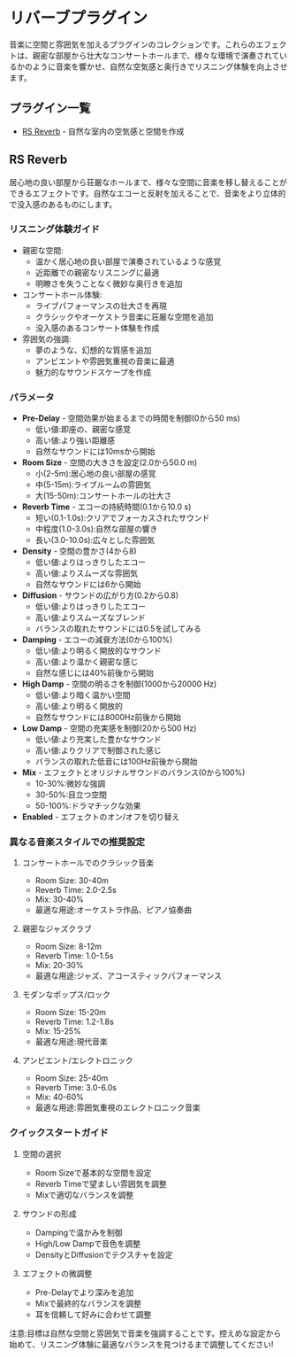 # リバーブプラグイン

音楽に空間と雰囲気を加えるプラグインのコレクションです。これらのエフェクトは、親密な部屋から壮大なコンサートホールまで、様々な環境で演奏されているかのように音楽を響かせ、自然な空気感と奥行きでリスニング体験を向上させます。

## プラグイン一覧

- [RS Reverb](#rs-reverb) - 自然な室内の空気感と空間を作成

## RS Reverb

居心地の良い部屋から荘厳なホールまで、様々な空間に音楽を移し替えることができるエフェクトです。自然なエコーと反射を加えることで、音楽をより立体的で没入感のあるものにします。

### リスニング体験ガイド
- 親密な空間:
  - 温かく居心地の良い部屋で演奏されているような感覚
  - 近距離での親密なリスニングに最適
  - 明瞭さを失うことなく微妙な奥行きを追加
- コンサートホール体験:
  - ライブパフォーマンスの壮大さを再現
  - クラシックやオーケストラ音楽に荘厳な空間を追加
  - 没入感のあるコンサート体験を作成
- 雰囲気の強調:
  - 夢のような、幻想的な質感を追加
  - アンビエントや雰囲気重視の音楽に最適
  - 魅力的なサウンドスケープを作成

### パラメータ
- **Pre-Delay** - 空間効果が始まるまでの時間を制御(0から50 ms)
  - 低い値:即座の、親密な感覚
  - 高い値:より強い距離感
  - 自然なサウンドには10msから開始
- **Room Size** - 空間の大きさを設定(2.0から50.0 m)
  - 小(2-5m):居心地の良い部屋の感覚
  - 中(5-15m):ライブルームの雰囲気
  - 大(15-50m):コンサートホールの壮大さ
- **Reverb Time** - エコーの持続時間(0.1から10.0 s)
  - 短い(0.1-1.0s):クリアでフォーカスされたサウンド
  - 中程度(1.0-3.0s):自然な部屋の響き
  - 長い(3.0-10.0s):広々とした雰囲気
- **Density** - 空間の豊かさ(4から8)
  - 低い値:よりはっきりしたエコー
  - 高い値:よりスムーズな雰囲気
  - 自然なサウンドには6から開始
- **Diffusion** - サウンドの広がり方(0.2から0.8)
  - 低い値:よりはっきりしたエコー
  - 高い値:よりスムーズなブレンド
  - バランスの取れたサウンドには0.5を試してみる
- **Damping** - エコーの減衰方法(0から100%)
  - 低い値:より明るく開放的なサウンド
  - 高い値:より温かく親密な感じ
  - 自然な感じには40%前後から開始
- **High Damp** - 空間の明るさを制御(1000から20000 Hz)
  - 低い値:より暗く温かい空間
  - 高い値:より明るく開放的
  - 自然なサウンドには8000Hz前後から開始
- **Low Damp** - 空間の充実感を制御(20から500 Hz)
  - 低い値:より充実した豊かなサウンド
  - 高い値:よりクリアで制御された感じ
  - バランスの取れた低音には100Hz前後から開始
- **Mix** - エフェクトとオリジナルサウンドのバランス(0から100%)
  - 10-30%:微妙な強調
  - 30-50%:目立つ空間
  - 50-100%:ドラマチックな効果
- **Enabled** - エフェクトのオン/オフを切り替え

### 異なる音楽スタイルでの推奨設定

1. コンサートホールでのクラシック音楽
   - Room Size: 30-40m
   - Reverb Time: 2.0-2.5s
   - Mix: 30-40%
   - 最適な用途:オーケストラ作品、ピアノ協奏曲

2. 親密なジャズクラブ
   - Room Size: 8-12m
   - Reverb Time: 1.0-1.5s
   - Mix: 20-30%
   - 最適な用途:ジャズ、アコースティックパフォーマンス

3. モダンなポップス/ロック
   - Room Size: 15-20m
   - Reverb Time: 1.2-1.8s
   - Mix: 15-25%
   - 最適な用途:現代音楽

4. アンビエント/エレクトロニック
   - Room Size: 25-40m
   - Reverb Time: 3.0-6.0s
   - Mix: 40-60%
   - 最適な用途:雰囲気重視のエレクトロニック音楽

### クイックスタートガイド

1. 空間の選択
   - Room Sizeで基本的な空間を設定
   - Reverb Timeで望ましい雰囲気を調整
   - Mixで適切なバランスを調整

2. サウンドの形成
   - Dampingで温かみを制御
   - High/Low Dampで音色を調整
   - DensityとDiffusionでテクスチャを設定

3. エフェクトの微調整
   - Pre-Delayでより深みを追加
   - Mixで最終的なバランスを調整
   - 耳を信頼して好みに合わせて調整

注意:目標は自然な空間と雰囲気で音楽を強調することです。控えめな設定から始めて、リスニング体験に最適なバランスを見つけるまで調整してください!
